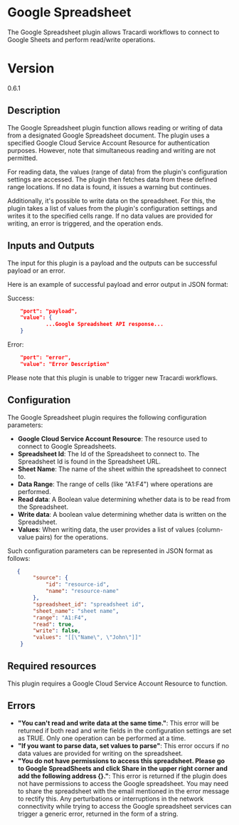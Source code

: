 # Google Spreadsheet

The Google Spreadsheet plugin allows Tracardi workflows to connect to Google Sheets and perform read/write operations.

# Version

0.6.1

## Description

The Google Spreadsheet plugin function allows reading or writing of data from a designated Google Spreadsheet document. The plugin uses a specified Google Cloud Service Account Resource for authentication purposes. However, note that simultaneous reading and writing are not permitted. 

For reading data, the values (range of data) from the plugin's configuration settings are accessed. The plugin then fetches data from these defined range locations. If no data is found, it issues a warning but continues. 

Additionally, it's possible to write data on the spreadsheet. For this, the plugin takes a list of values from the plugin's configuration settings and writes it to the specified cells range. If no data values are provided for writing, an error is triggered, and the operation ends. 

## Inputs and Outputs

The input for this plugin is a payload and the outputs can be successful payload or an error. 

Here is an example of successful payload and error output in JSON format:

Success: 

```json
    "port": "payload",
    "value": {
            ...Google Spreadsheet API response...
    }
```

Error: 

```json
    "port": "error",
    "value": "Error Description"
```

Please note that this plugin is unable to trigger new Tracardi workflows.

## Configuration

The Google Spreadsheet plugin requires the following configuration parameters:

- __Google Cloud Service Account Resource__: The resource used to connect to Google Spreadsheets.
- __Spreadsheet Id__: The Id of the Spreadsheet to connect to. The Spreadsheet Id is found in the Spreadsheet URL.
- __Sheet Name__: The name of the sheet within the spreadsheet to connect to.
- __Data Range__: The range of cells (like "A1:F4") where operations are performed.
- __Read data__: A Boolean value determining whether data is to be read from the Spreadsheet.
- __Write data__: A boolean value determining whether data is written on the Spreadsheet.
- __Values__: When writing data, the user provides a list of values (column-value pairs) for the operations.

Such configuration parameters can be represented in JSON format as follows:

```json
   {
        "source": {
            "id": "resource-id",
            "name": "resource-name"
        },
        "spreadsheet_id": "spreadsheet id",
        "sheet_name": "sheet name",
        "range": "A1:F4",
        "read": true,
        "write": false,
        "values": "[[\"Name\", \"John\"]]"
    }

```

## Required resources

This plugin requires a Google Cloud Service Account Resource to function. 

## Errors

 - __"You can't read and write data at the same time."__: This error will be returned if both read and write fields in the configuration settings are set as TRUE. Only one operation can be performed at a time. 
 - __"If you want to parse data, set values to parse"__: This error occurs if no data values are provided for writing on the spreadsheet.  
 - __"You do not have permissions to access this spreadsheet. Please go to Google SpreadSheets and click Share in the upper right corner and add the following address {}."__: This error is returned if the plugin does not have permissions to access the Google spreadsheet. You may need to share the spreadsheet with the email mentioned in the error message to rectify this.  Any perturbations or interruptions in the network connectivity while trying to access the Google spreadsheet services can trigger a generic error, returned in the form of a string.